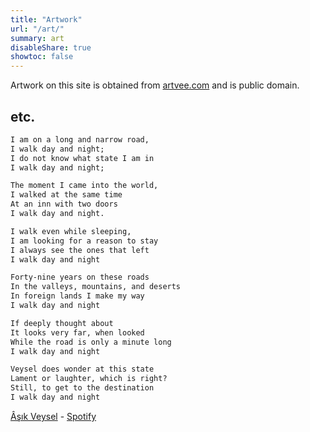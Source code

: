 ```yaml
---
title: "Artwork"
url: "/art/"
summary: art
disableShare: true
showtoc: false
---
```


Artwork on this site is obtained from [artvee.com](https://artvee.com/) and is public domain.

## etc.

```md
I am on a long and narrow road,
I walk day and night;
I do not know what state I am in
I walk day and night;

The moment I came into the world,
I walked at the same time
At an inn with two doors
I walk day and night.

I walk even while sleeping,
I am looking for a reason to stay
I always see the ones that left
I walk day and night

Forty-nine years on these roads
In the valleys, mountains, and deserts
In foreign lands I make my way
I walk day and night

If deeply thought about
It looks very far, when looked
While the road is only a minute long
I walk day and night

Veysel does wonder at this state
Lament or laughter, which is right?
Still, to get to the destination
I walk day and night
```

[Âşık Veysel](https://en.wikipedia.org/wiki/%C3%82%C5%9F%C4%B1k_Veysel) -
[Spotify](https://open.spotify.com/track/6etSCBCsAiMyQ5i724OMjJ?si=921d28a5258541ef)

